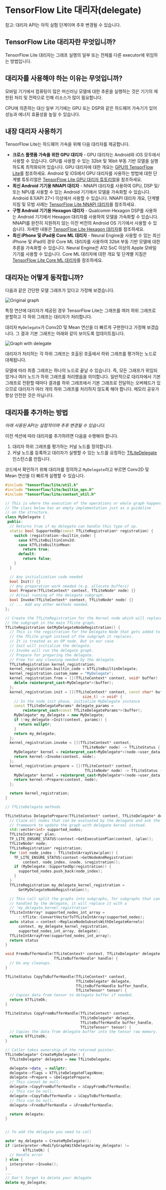 # TensorFlow Lite 대리자(delegate)

참고: 대리자 API는 아직 실험 단계이며 추후 변경될 수 있습니다.

## TensorFlow Lite 대리자란 무엇입니까?

TensorFlow Lite 대리자는 그래프 실행의 일부 또는 전체를 다른 executor에 위임하는 방법입니다.

## 대리자를 사용해야 하는 이유는 무엇입니까?

모바일 기기에서 컴퓨팅이 많은 머신러닝 모델에 대한 추론을 실행하는 것은 기기의 제한된 처리 및 전력으로 인해 리소스가 많이 필요합니다.

CPU에 의존하는 대신 일부 기기에는 GPU 또는 DSP와 같은 하드웨어 가속기가 있어 성능과 에너지 효율성을 높일 수 있습니다.

## 내장 대리자 사용하기

TensorFlow Lite는 하드웨어 가속을 위해 다음 대리자를 제공합니다.

- **크로스 플랫폼 가속을 위한 GPU 대리자** - GPU 대리자는 Android와 iOS 모두에서 사용할 수 있습니다. GPU를 사용할 수 있는 32bit 및 16bit 부동 기반 모델을 실행하도록 최적화되어 있습니다. GPU 대리자에 대한 개요는 [GPU의 TensorFlow Lite](gpu_advanced.md)를 참조하세요. Android 및 iOS에서 GPU 대리자를 사용하는 방법에 대한 단계별 튜토리얼은 [TensorFlow Lite GPU 대리자 튜토리얼](gpu.md)을 참조하세요.
- **최신 Android 기기용 NNAPI 대리자** - NNAPI 대리자를 사용하여 GPU, DSP 및/또는 NPU를 사용할 수 있는 Android 기기에서 모델을 가속화할 수 있습니다. Android 8.1(API 27+) 이상에서 사용할 수 있습니다. NNAPI 대리자 개요, 단계별 지침 및 모범 사례는 [TensorFlow Lite NNAPI 대리자](nnapi.md)를 참조하세요.
- **구형 Android 기기용 Hexagon 대리자** - Qualcomm Hexagon DSP를 사용하는 Android 기기에서 Hexagon 대리자를 사용하여 모델을 가속화할 수 있습니다. NNAPI를 완전히 지원하지 않는 이전 버전의 Android OS 기기에서 사용할 수 있습니다. 자세한 내용은 [TensorFlow Lite Hexagon 대리자](hexagon_delegate.md)를 참조하세요.
- **최신 iPhone 및 iPad용 Core ML 대리자** - Neural Engine을 사용할 수 있는 최신 iPhone 및 iPad의 경우 Core ML 대리자를 사용하여 32bit 부동 기반 모델에 대한 추론을 가속화할 수 있습니다. Neural Engine은 A12 SoC 이상의 Apple 모바일 기기를 사용할 수 있습니다. Core ML 대리자에 대한 개요 및 단계별 지침은 [TensorFlow Lite Core ML 대리자](coreml_delegate.md)를 참조하세요.

## 대리자는 어떻게 동작합니까?

다음과 같은 간단한 모델 그래프가 있다고 가정해 보겠습니다.

![Original graph](../images/performance/tflite_delegate_graph_1.png "원본 그래프")

특정 연산에 대리자가 제공된 경우 TensorFlow Lite는 그래프를 여러 하위 그래프로 분할하고 각 하위 그래프는 대리자가 처리합니다.

대리자 `MyDelegate`가 Conv2D 및 Mean 연산을 더 빠르게 구현한다고 가정해 보겠습니다. 그 결과 기본 그래프는 아래와 같이 보이도록 업데이트됩니다.

![Graph with delegate](../images/performance/tflite_delegate_graph_2.png "대리자가있는 그래프")

대리자가 처리하는 각 하위 그래프는 호출된 호출에서 하위 그래프를 평가하는 노드로 대체됩니다.

모델에 따라 최종 그래프는 하나의 노드로 끝날 수 있습니다. 즉, 모든 그래프가 위임되었거나 여러 노드가 하위 그래프를 처리했음을 의미합니다. 일반적으로 대리자에서 기본 그래프로 전환할 때마다 결과를 하위 그래프에서 기본 그래프로 전달하는 오버헤드가 있으므로 대리자가 여러 개의 하위 그래프를 처리하지 않도록 해야 합니다. 메모리 공유가 항상 안전한 것은 아닙니다.

## 대리자를 추가하는 방법

*아래 사용된 API는 실험적이며 추후 변경될 수 있습니다.*

이전 섹션에 따라 대리자를 추가하려면 다음을 수행해야 합니다.

1. 대리자 하위 그래프를 평가하는 커널 노드를 정의합니다.
2. 커널 노드를 등록하고 대리자가 실행할 수 있는 노드를 요청하는 [TfLiteDelegate](https://github.com/tensorflow/tensorflow/blob/master/tensorflow/lite/c/common.h#L611) 인스턴스를 만듭니다.

코드에서 확인하기 위해 대리자를 정의하고 `MyDelegate`라고 부르면 Conv2D 및 Mean 연산을 더 빠르게 실행할 수 있습니다.

```c++
#include "tensorflow/lite/util.h"
#include "tensorflow/lite/builtin_ops.h"
#include "tensorflow/lite/context_util.h"

// This is where the execution of the operations or whole graph happens.
// The class below has an empty implementation just as a guideline
// on the structure.
class MyDelegate {
 public:
  // Returns true if my delegate can handle this type of op.
  static bool SupportedOp(const TfLiteRegistration* registration) {
    switch (registration->builtin_code) {
      case kTfLiteBuiltinConv2d:
      case kTfLiteBuiltinMean:
        return true;
      default:
        return false;
    }
  }

  // Any initialization code needed
  bool Init() {}
  // Any preparation work needed (e.g. allocate buffers)
  bool Prepare(TfLiteContext* context, TfLiteNode* node) {}
  // Actual running of the delegate subgraph.
  bool Invoke(TfLiteContext* context, TfLiteNode* node) {}
  // ... Add any other methods needed.
};

// Create the TfLiteRegistration for the Kernel node which will replace
// the subgraph in the main TfLite graph.
TfLiteRegistration GetMyDelegateNodeRegistration() {
  // This is the registration for the Delegate Node that gets added to
  // the TFLite graph instead of the subgraph it replaces.
  // It is treated as an OP node. But in our case
  // Init will initialize the delegate.
  // Invoke will run the delegate graph.
  // Prepare for preparing the delegate.
  // Free for any cleaning needed by the delegate.
  TfLiteRegistration kernel_registration;
  kernel_registration.builtin_code = kTfLiteBuiltinDelegate;
  kernel_registration.custom_name = "MyDelegate";
  kernel_registration.free = [](TfLiteContext* context, void* buffer) -> void {
    delete reinterpret_cast<MyDelegate*>(buffer);
  };
  kernel_registration.init = [](TfLiteContext* context, const char* buffer,
                                   size_t) -> void* {
    // In the node init phase, initialize MyDelegate instance
    const TfLiteDelegateParams* delegate_params =
        reinterpret_cast<const TfLiteDelegateParams*>(buffer);
    MyDelegate* my_delegate = new MyDelegate;
    if (!my_delegate->Init(context, params)) {
      return nullptr;
    }
    return my_delegate;
  };
  kernel_registration.invoke = [](TfLiteContext* context,
                                   TfLiteNode* node) -> TfLiteStatus {
    MyDelegate* kernel = reinterpret_cast<MyDelegate*>(node->user_data);
    return kernel->Invoke(context, node);
  };
  kernel_registration.prepare = [](TfLiteContext* context,
                                    TfLiteNode* node) -> TfLiteStatus {
    MyDelegate* kernel = reinterpret_cast<MyDelegate*>(node->user_data);
    return kernel->Prepare(context, node);
  };

  return kernel_registration;
}

// TfLiteDelegate methods

TfLiteStatus DelegatePrepare(TfLiteContext* context, TfLiteDelegate* delegate) {
  // Claim all nodes that can be evaluated by the delegate and ask the
  // framework to update the graph with delegate kernel instead.
  std::vector<int> supported_nodes;
  TfLiteIntArray* plan;
  TF_LITE_ENSURE_STATUS(context->GetExecutionPlan(context, &plan));
  TfLiteNode* node;
  TfLiteRegistration* registration;
  for (int node_index : TfLiteIntArrayView(plan)) {
    TF_LITE_ENSURE_STATUS(context->GetNodeAndRegistration(
        context, node_index, &node, &registration));
    if (MyDelegate::SupportedOp(registration)) {
      supported_nodes.push_back(node_index);
    }
  }
  TfLiteRegistration my_delegate_kernel_registration =
      GetMyDelegateNodeRegistration();

  // This call split the graphs into subgraphs, for subgraphs that can be
  // handled by the delegate, it will replace it with a
  // 'my_delegate_kernel_registration'
  TfLiteIntArray* supported_nodes_int_array =
      ::tflite::ConvertVectorToTfLiteIntArray(supported_nodes);
  auto status = context->ReplaceNodeSubsetsWithDelegateKernels(
      context, my_delegate_kernel_registration,
      supported_nodes_int_array, delegate);
  TfLiteIntArrayFree(supported_nodes_int_array);
  return status
}

void FreeBufferHandle(TfLiteContext* context, TfLiteDelegate* delegate,
                      TfLiteBufferHandle* handle) {
  // Do any cleanups.
}

TfLiteStatus CopyToBufferHandle(TfLiteContext* context,
                                TfLiteDelegate* delegate,
                                TfLiteBufferHandle buffer_handle,
                                TfLiteTensor* tensor) {
  // Copies data from tensor to delegate buffer if needed.
  return kTfLiteOk;
}

TfLiteStatus CopyFromBufferHandle(TfLiteContext* context,
                                  TfLiteDelegate* delegate,
                                  TfLiteBufferHandle buffer_handle,
                                  TfLiteTensor* tensor) {
  // Copies the data from delegate buffer into the tensor raw memory.
  return kTfLiteOk;
}

// Caller takes ownership of the returned pointer.
TfLiteDelegate* CreateMyDelegate() {
  TfLiteDelegate* delegate = new TfLiteDelegate;

  delegate->data_ = nullptr;
  delegate->flags = kTfLiteDelegateFlagsNone;
  delegate->Prepare = &DelegatePrepare;
  // This cannot be null.
  delegate->CopyFromBufferHandle = &CopyFromBufferHandle;
  // This can be null.
  delegate->CopyToBufferHandle = &CopyToBufferHandle;
  // This can be null.
  delegate->FreeBufferHandle = &FreeBufferHandle;

  return delegate;
}


// To add the delegate you need to call

auto* my_delegate = CreateMyDelegate();
if (interpreter->ModifyGraphWithDelegate(my_delegate) !=
        kTfLiteOk) {
  // Handle error
} else {
  interpreter->Invoke();
}
...
// Don't forget to delete your delegate
delete my_delegate;
```
